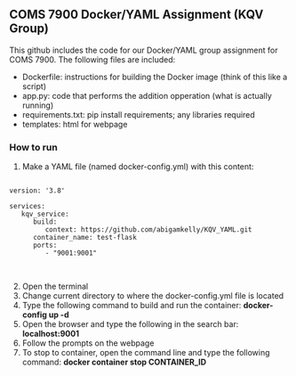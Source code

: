 ##  COMS 7900 Docker/YAML Assignment (KQV Group)

This github includes the code for our Docker/YAML group assignment for COMS 7900.  The following files are included:

* Dockerfile: instructions for building the Docker image (think of this like a script)
* app.py: code that performs the addition opperation (what is actually running)
* requirements.txt: pip install requirements; any libraries required
* templates: html for webpage

### How to run

1. Make a YAML file (named docker-config.yml) with this content:

   <clipboard-copy for="code-block"></clipboard-copy>
<pre id="code-block">
<code>
version: '3.8'

services:
   kqv_service:
      build:
         context: https://github.com/abigamkelly/KQV_YAML.git    
      container_name: test-flask
      ports:
         - "9001:9001"

</code>
</pre>

2. Open the terminal
3. Change current directory to where the docker-config.yml file is located
4. Type the following command to build and run the container: **docker-config up -d**
5. Open the browser and type the following in the search bar: **localhost:9001**
6. Follow the prompts on the webpage
7. To stop to container, open the command line and type the following command: **docker container stop CONTAINER_ID**
